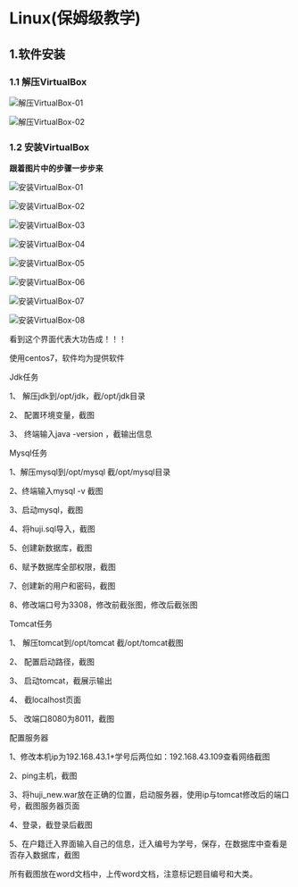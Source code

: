 # Linux(保姆级教学)

## 1.软件安装

### 1.1 解压VirtualBox

![解压VirtualBox-01](../../assets/%E8%A7%A3%E5%8E%8Bvirtualbox.png)

![解压VirtualBox-02](../../assets/%E8%A7%A3%E5%8E%8Bvirtualbox%E5%90%8E.png)

### 1.2 安装VirtualBox

**跟着图片中的步骤一步步来**

![安装VirtualBox-01](../../assets/%E5%AE%89%E8%A3%85VirtualBox-01.png)

![安装VirtualBox-02](../../assets/%E5%AE%89%E8%A3%85VirtualBox-02.png)

![安装VirtualBox-03](../../assets/%E5%AE%89%E8%A3%85VirtualBox-03.png)

![安装VirtualBox-04](../../assets/%E5%AE%89%E8%A3%85VirtualBox-04.png)

![安装VirtualBox-05](../../assets/%E5%AE%89%E8%A3%85VirtualBox-05.png)

![安装VirtualBox-06](../../assets/%E5%AE%89%E8%A3%85VirtualBox-06.png)

![安装VirtualBox-07](../../assets/%E5%AE%89%E8%A3%85VirtualBox-07.png)

![安装VirtualBox-08](../../assets/%E5%AE%89%E8%A3%85VirtualBox-08.png)

看到这个界面代表大功告成！！！

使用centos7，软件均为提供软件

Jdk任务

1、 解压jdk到/opt/jdk，截/opt/jdk目录

2、 配置环境变量，截图

3、 终端输入java -version ，截输出信息



Mysql任务

1、解压mysql到/opt/mysql 截/opt/mysql目录

2、终端输入mysql -v 截图

3、启动mysql，截图

4、将huji.sql导入，截图

5、创建新数据库，截图

6、赋予数据库全部权限，截图

7、创建新的用户和密码，截图

8、修改端口号为3308，修改前截张图，修改后截张图

Tomcat任务

1、 解压tomcat到/opt/tomcat 截/opt/tomcat截图

2、 配置启动路径，截图

3、 启动tomcat，截展示输出

4、 截localhost页面

5、 改端口8080为8011，截图

配置服务器

1、修改本机ip为192.168.43.1+学号后两位如：192.168.43.109查看网络截图

2、ping主机，截图

3、将huji_new.war放在正确的位置，启动服务器，使用ip与tomcat修改后的端口号，截图服务器页面

4、登录，截登录后截图

5、在户籍迁入界面输入自己的信息，迁入编号为学号，保存，在数据库中查看是否存入数据库，截图

所有截图放在word文档中，上传word文档，注意标记题目编号和大类。
